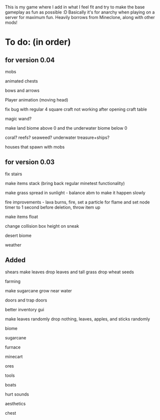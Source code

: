 This is my game where I add in what I feel fit and try to make the base gameplay as fun as possible :D
Basically it's for anarchy when playing on a server for maximum fun.
Heavily borrows from Mineclone, along with other mods!

# To do: (in order)

## for version 0.04

mobs

animated chests

bows and arrows

Player animation (moving head)

fix bug with regular 4 square craft not working after opening craft table

magic wand?

make land biome above 0 and the underwater biome below 0

coral? reefs? seaweed? underwater treasure+ships?

houses that spawn with mobs



## for version 0.03

fix stairs

make items stack (bring back regular minetest functionality)

make grass spread in sunlight - balance abm to make it happen slowly

fire improvements - lava burns, fire, set a particle for flame and set node timer to 1 second before deletion, throw  item up

make items float

change collision box height on sneak

desert biome

weather









## Added

shears make leaves drop leaves and tall grass drop wheat seeds

farming

make sugarcane grow near water

doors and trap doors

better inventory gui

make leaves randomly drop nothing, leaves, apples, and sticks randomly

biome

sugarcane

furnace

minecart

ores

tools

boats

hurt sounds

aesthetics

chest
